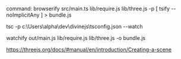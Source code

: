command:
browserify src/main.ts lib/require.js lib/three.js -p [ tsify --noImplicitAny ] > bundle.js

tsc -p c:\Users\alpha\dev\divinejs\tsconfig.json --watch

watchify out/main.js lib/require.js lib/three.js -o bundle.js


https://threejs.org/docs/#manual/en/introduction/Creating-a-scene